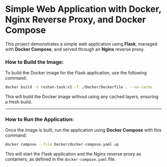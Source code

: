 
# Simple Web Application with Docker, Nginx Reverse Proxy, and Docker Compose

This project demonstrates a simple web application using **Flask**, managed with **Docker Compose**, and served through an **Nginx** reverse proxy.

### How to Build the Image:

To build the Docker image for the Flask application, use the following command:

```bash
docker build -t roshan-task:v1 -f ./Docker/Dockerfile . --no-cache
```

This will build the Docker image without using any cached layers, ensuring a fresh build.

---

### How to Run the Application:

Once the image is built, run the application using **Docker Compose** with this command:

```bash
docker compose --file Docker/docker-compose.yaml up
```

This will start the Flask application and the Nginx reverse proxy as containers, as defined in the `docker-compose.yaml` file.


